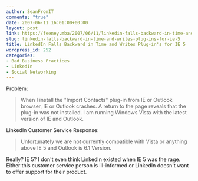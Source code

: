 ```yaml
---
author: SeanFromIT
comments: "true"
date: 2007-06-11 16:01:00+00:00
layout: post
link: https://feeney.mba/2007/06/11/linkedin-falls-backward-in-time-and-writes-plug-ins-for-ie-5/
slug: linkedin-falls-backward-in-time-and-writes-plug-ins-for-ie-5
title: LinkedIn Falls Backward in Time and Writes Plug-in's for IE 5
wordpress_id: 252
categories:
- Bad Business Practices
- LinkedIn
- Social Networking
---
```


Problem:

<blockquote>When I install the "Import Contacts" plug-in from IE or Outlook browser, IE or Outlook crashes. A return to the page reveals that the plug-in was not installed. I am running Windows Vista with the latest version of IE and Outlook.</blockquote>

  
LinkedIn Customer Service Response:

<blockquote>Unfortunately we are not currently compatible with Vista or anything above IE 5 and Outlook is 6.1 Version.</blockquote>

  
Really? IE 5? I don't even think LinkedIn existed when IE 5 was the rage. Either this customer service person is ill-informed or LinkedIn doesn't want to offer support for their product.
